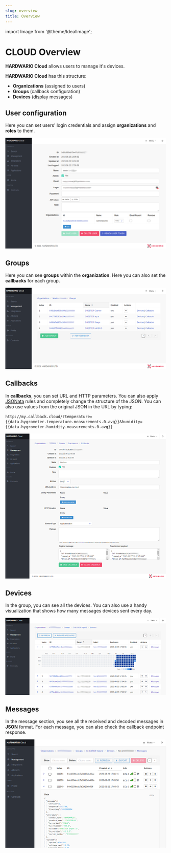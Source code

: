 ```yaml
---
slug: overview
title: Overview
---
```

import Image from '@theme/IdealImage';

# CLOUD Overview

**HARDWARIO Cloud** allows users to manage it's devices.

**HARDWARIO Cloud** has this structure:

- **Organizations** (assigned to users)
- **Groups** (callback configuration)
- **Devices** (display messages)

## User configuration

Here you can set users' login credentials and assign **organizations** and **roles** to them.

![](user-config.png)

## Groups

Here you can see **groups** within the **organization**. Here you can also set the **callbacks** for each group.

![](groups.png)

## Callbacks

In **callbacks**, you can set URL and HTTP parameters. You can also apply [JSONata](http://docs.jsonata.org/simple) rules and completely change the structure of the JSON. You can also use values from the original JSON in the URL by typing:

```
http://my.callback.cloud/?temperature={{data.hygrometer.temperature.measurements.0.avg}}&humidity={{data.hygrometer.humidity.measurements.0.avg}}
```

![](callback.png)

## Devices

In the group, you can see all the devices. You can also use a handy visualization that shows how many messages devices sent every day.

![](devices.png)

## Messages

In the message section, you see all the received and decoded messages in **JSON** format. For each message, you can also check the callback endpoint response.

![](messages.png)


